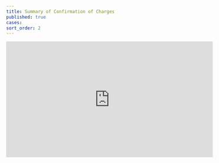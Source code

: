 ```yaml
---
title: Summary of Confirmation of Charges
published: true
cases:
sort_order: 2
---
```



<iframe width="560" height="315" src="https://www.youtube.com/embed/ufe-r0hEygE" frameborder="0" allowfullscreen></iframe>